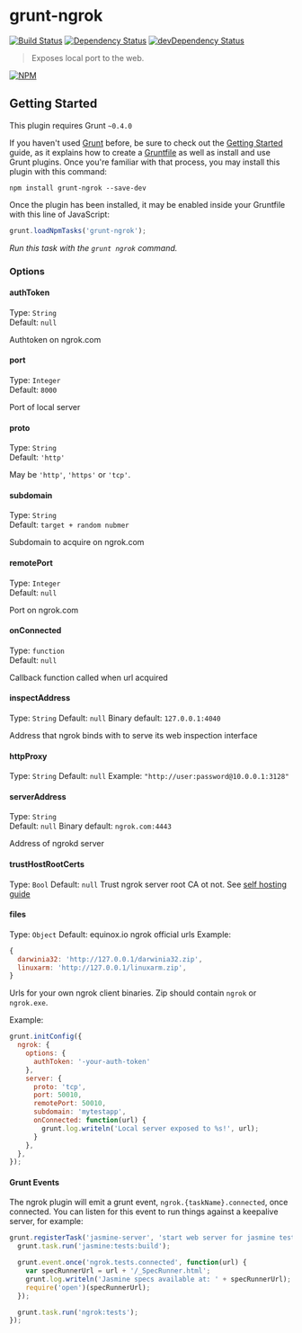 # grunt-ngrok
[![Build Status](https://travis-ci.org/bazilio91/grunt-ngrok.svg)](https://travis-ci.org/bazilio91/grunt-ngrok)
[![Dependency Status](https://david-dm.org/bazilio91/grunt-ngrok.svg)](https://david-dm.org/bazilio91/grunt-ngrok)
[![devDependency Status](https://david-dm.org/bazilio91/grunt-ngrok/dev-status.svg)](https://david-dm.org/bazilio91/grunt-ngrok#info=devDependencies)

> Exposes local port to the web.

[![NPM](https://nodei.co/npm/grunt-ngrok.png?downloads=true&downloadRank=true&stars=true)](https://nodei.co/npm/grunt-ngrok/)

## Getting Started
This plugin requires Grunt `~0.4.0`

If you haven't used [Grunt](http://gruntjs.com/) before, be sure to check out the [Getting Started](http://gruntjs.com/getting-started) guide, as it explains how to create a [Gruntfile](http://gruntjs.com/sample-gruntfile) as well as install and use Grunt plugins. Once you're familiar with that process, you may install this plugin with this command:

```shell
npm install grunt-ngrok --save-dev
```

Once the plugin has been installed, it may be enabled inside your Gruntfile with this line of JavaScript:

```js
grunt.loadNpmTasks('grunt-ngrok');
```

_Run this task with the `grunt ngrok` command._


### Options

#### authToken
Type: `String`  
Default: `null`

Authtoken on ngrok.com

#### port
Type: `Integer`  
Default: `8000`

Port of local server

#### proto
Type: `String`  
Default: `'http'`

May be `'http'`, `'https'` or `'tcp'`.

#### subdomain
Type: `String`  
Default: `target + random nubmer`

Subdomain to acquire on ngrok.com 

#### remotePort
Type: `Integer`  
Default: `null`

Port on ngrok.com

#### onConnected
Type: `function`  
Default: `null`

Callback function called when url acquired

#### inspectAddress
Type: `String`
Default: `null`
Binary default: `127.0.0.1:4040`

Address that ngrok binds with to serve its web inspection interface

#### httpProxy
Type: `String`
Default: `null`
Example: `"http://user:password@10.0.0.1:3128"`

#### serverAddress
Type: `String`  
Default: `null`
Binary default: `ngrok.com:4443`

Address of ngrokd server

#### trustHostRootCerts
Type: `Bool`
Default: `null`
Trust ngrok server root CA ot not. See [self hosting guide](https://github.com/inconshreveable/ngrok/blob/master/docs/SELFHOSTING.md#ngrokd-with-a-self-signed-ssl-certificate)

#### files
Type: `Object`
Default: equinox.io ngrok official urls
Example: 
```js
{
  darwinia32: 'http://127.0.0.1/darwinia32.zip',
  linuxarm: 'http://127.0.0.1/linuxarm.zip',
}
```

Urls for your own ngrok client binaries. Zip should contain `ngrok` or `ngrok.exe`.


Example:
```js
grunt.initConfig({
  ngrok: {
    options: {
      authToken: '-your-auth-token'
    },
    server: {
      proto: 'tcp',
      port: 50010,
      remotePort: 50010,
      subdomain: 'mytestapp',
      onConnected: function(url) {
        grunt.log.writeln('Local server exposed to %s!', url);
      }
    },
  },
});
```

#### Grunt Events
The ngrok plugin will emit a grunt event, `ngrok.{taskName}.connected`, once connected.
You can listen for this event to run things against a keepalive server, for example:

```javascript
grunt.registerTask('jasmine-server', 'start web server for jasmine tests in browser', function() {
  grunt.task.run('jasmine:tests:build');

  grunt.event.once('ngrok.tests.connected', function(url) {
    var specRunnerUrl = url + '/_SpecRunner.html';
    grunt.log.writeln('Jasmine specs available at: ' + specRunnerUrl);
    require('open')(specRunnerUrl);
  });

  grunt.task.run('ngrok:tests');
});
```



